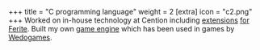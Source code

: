 +++
title = "C programming language"
weight = 2
[extra]
icon = "c2.png"
+++
Worked on in-house technology at Cention including
[extensions](https://github.com/cention/ferite-modules)
[for](https://github.com/darkrock/ferite-module-cairo)
[Ferite](https://github.com/darkrock/ferite-module-pango).
Built my own [game engine](https://github.com/snosscire/wedoengine)
which has been used in games by [Wedogames](https://wedogames.com).